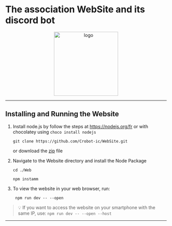 # The association WebSite and its discord bot 

<div style="text-align: center;">
  <img src="Web/src/assets/Logo.png" alt="logo" width="200" height="200" style="display: inline-block; vertical-align: middle;">
</div>

___
## Installing and Running the Website
 
 1. Install node.js by follow the steps at https://nodejs.org/fr
  or with chocolatey using `choco install nodejs` 

        git clone https://github.com/Crobot-ic/WebSite.git
 
    or download the [zip](https://github.com/Crobot-ic/WebSite/archive/refs/heads/main.zip) 
 file
 
 2. Navigate to the Website directory and install the Node Package

        cd ./Web

        npm instamm 
        
3. To view the website in your web browser, run: 
        
        npm run dev -- --open

> :bulb: If you want to access the website on your smartphone with the same IP, use: 
```npm run dev -- --open --host```
 

 ___